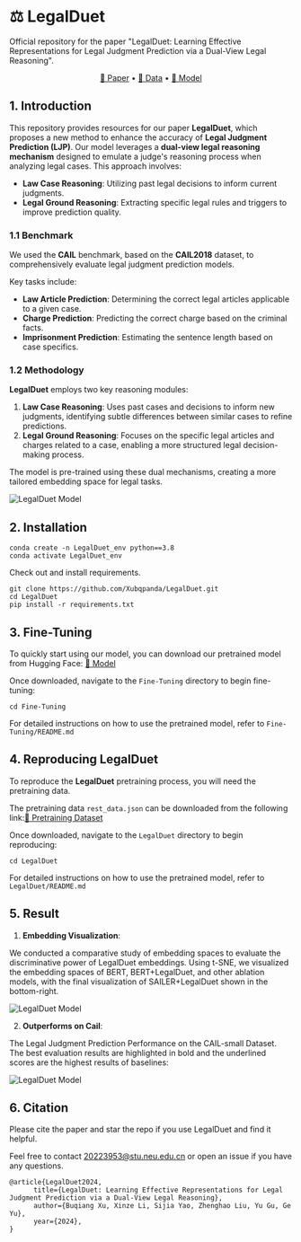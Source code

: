 # ⚖️ LegalDuet  
Official repository for the paper "LegalDuet: Learning Effective Representations for Legal Judgment Prediction via a Dual-View Legal Reasoning".

<p align="center">
    <a href="https://arxiv.org/abs/xxxxxx">📜 Paper</a> •
    <a href="http://cail.cipsc.org.cn/task_summit.html?raceID=1&cail_tag=2018">📂 Data</a> •
    <a href="https://huggingface.co/models/LegalDuet">🤗 Model</a>
</p>

## 1. Introduction
This repository provides resources for our paper **LegalDuet**, which proposes a new method to enhance the accuracy of **Legal Judgment Prediction (LJP)**. Our model leverages a **dual-view legal reasoning mechanism** designed to emulate a judge's reasoning process when analyzing legal cases. This approach involves:
- **Law Case Reasoning**: Utilizing past legal decisions to inform current judgments.
- **Legal Ground Reasoning**: Extracting specific legal rules and triggers to improve prediction quality.

### 1.1 Benchmark
We used the **CAIL** benchmark, based on the **CAIL2018** dataset, to comprehensively evaluate legal judgment prediction models. 

Key tasks include:
- **Law Article Prediction**: Determining the correct legal articles applicable to a given case.
- **Charge Prediction**: Predicting the correct charge based on the criminal facts.
- **Imprisonment Prediction**: Estimating the sentence length based on case specifics.

### 1.2 Methodology
**LegalDuet** employs two key reasoning modules:
1. **Law Case Reasoning**: Uses past cases and decisions to inform new judgments, identifying subtle differences between similar cases to refine predictions.
2. **Legal Ground Reasoning**: Focuses on the specific legal articles and charges related to a case, enabling a more structured legal decision-making process.

The model is pre-trained using these dual mechanisms, creating a more tailored embedding space for legal tasks.

![LegalDuet Model](https://github.com/Xubqpanda/LegalDuet/blob/main/LegalDuet/data_and_config/draw/demo.jpg)

## 2. Installation

   ```
   conda create -n LegalDuet_env python==3.8
   conda activate LegalDuet_env
   ```

Check out and install requirements.
   ```
   git clone https://github.com/Xubqpanda/LegalDuet.git
   cd LegalDuet
   pip install -r requirements.txt
   ```

## 3. Fine-Tuning 

To quickly start using our model, you can download our pretrained model from Hugging Face:
<a href="https://huggingface.co/Xubqpanda/LegalDuet">🤗 Model</a>

Once downloaded, navigate to the `Fine-Tuning` directory to begin fine-tuning:
   ```
   cd Fine-Tuning
   ```
For detailed instructions on how to use the pretrained model, refer to `Fine-Tuning/README.md`

## 4. Reproducing LegalDuet

To reproduce the **LegalDuet** pretraining process, you will need the pretraining data.

The pretraining data `rest_data.json` can be downloaded from the following link:<a href="http://cail.cipsc.org.cn/task_summit.html?raceID=1&cail_tag=2018">📂 Pretraining Dataset</a>

Once downloaded, navigate to the `LegalDuet` directory to begin reproducing:
   ```
   cd LegalDuet
   ```
For detailed instructions on how to use the pretrained model, refer to `LegalDuet/README.md`

## 5. Result 

1. **Embedding Visualization**:

We conducted a comparative study of embedding spaces to evaluate the discriminative power of LegalDuet embeddings. Using t-SNE, we visualized the embedding spaces of BERT, BERT+LegalDuet, and other ablation models, with the final visualization of SAILER+LegalDuet shown in the bottom-right.

![LegalDuet Model](https://github.com/Xubqpanda/LegalDuet/blob/main/LegalDuet/data_and_config/draw/Embedding_Visualization/embedding_visualization_bert_ablation.png)

2. **Outperforms on Cail**:

The Legal Judgment Prediction Performance on the CAIL-small Dataset. The best evaluation results are highlighted
in bold and the underlined scores are the highest results of baselines:

![LegalDuet Model](https://github.com/Xubqpanda/LegalDuet/blob/main/LegalDuet/data_and_config/draw/Cail_small_result.png)

## 6. Citation

Please cite the paper and star the repo if you use LegalDuet and find it helpful.

Feel free to contact 20223953@stu.neu.edu.cn or open an issue if you have any questions.

```
@article{LegalDuet2024,
      title={LegalDuet: Learning Effective Representations for Legal Judgment Prediction via a Dual-View Legal Reasoning}, 
      author={Buqiang Xu, Xinze Li, Sijia Yao, Zhenghao Liu, Yu Gu, Ge Yu},
      year={2024},
}
```